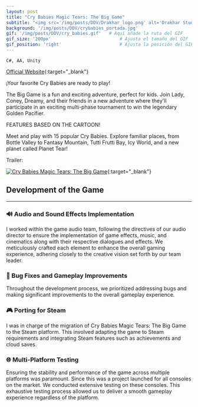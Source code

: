 ```yaml
---
layout: post
title: "Cry Babies Magic Tears: The Big Game"
subtitle: "<img src='/img/posts/DDV/Drakhar_logo.png' alt='Drakhar Studio Logo' style='width: 100px; float: left; margin-right: 10px;'> Drakhar Studio"
background: '/img/posts/DDV/crybabies_portada.jpg'
gif: '/img/posts/DDV/cry_babies.gif'   # Aquí añade la ruta del GIF
gif_size: '200px'                          # Ajusta el tamaño del GIF
gif_position: 'right'                      # Ajusta la posición del GIF (left, right, center)
---
```


`C#, AA, Unity`

[Official Website](https://www.mergegames.com/games/cry-babies-magic-tears-the-big-game/){:target="_blank"}

¡Your favorite Cry Babies are ready to play!

The Big Game is a fun and exciting adventure, perfect for kids. Join Lady, Coney, Dreamy, and their friends in a new adventure where they'll participate in an exciting multi-phase tournament to win the legendary Golden Pacifier.

FEATURES BASED ON THE CARTOON!

Meet and play with 15 popular Cry Babies. Explore familiar places, from Bottle Valley to Fantasy Mountain, Tutti Frutti Bay, Icy World, and a new planet called Planet Tear!

Trailer:

[![Cry Babies Magic Tears: The Big Game](https://img.youtube.com/vi/9Kg-96IlAKY/0.jpg)](https://www.youtube.com/watch?v=9Kg-96IlAKY){:target="_blank"}

## Development of the Game

---

### 🔊 Audio and Sound Effects Implementation

I worked within the game audio team, following the directives of our audio director to ensure the implementation of game effects, music, and cinematics along with their respective dialogues and effects. We meticulously crafted each element to enhance the overall gaming experience, adhering closely to the creative vision set forth by our team leader.

### 🐛 Bug Fixes and Gameplay Improvements

Throughout the development process, we prioritized addressing bugs and making significant improvements to the overall gameplay experience. 

### 🎮 Porting for Steam

I was in charge of the migration of Cry Babies Magic Tears: The Big Game to the Steam platform. This involved adapting the game to Steam requirements and integrating Steam features such as achievements and cloud saves.

### 🌐 Multi-Platform Testing

Ensuring the stability and performance of the game across multiple platforms was paramount. Since this was a project launched for all consoles on the market. We conducted extensive testing on these consoles. This exhaustive testing process allowed us to deliver a smooth gameplay experience regardless of the platform.